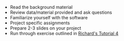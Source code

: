 * Read the background material
* Review data/material provided and ask questions
* Familiarize yourself with the software
* Project specific assignments
* Prepare 2-3 slides on your project
* Run through exercise outlined in [Richard's Tutorial 4](weekly_work/7_20_2021/talks/Richard_py_tutorial4.ipynb)
